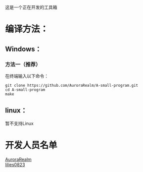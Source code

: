 这是一个正在开发的工具箱

编译方法：
=================
Windows：
-----------------
### 方法一（推荐）
在终端输入以下命令：
```
git clone https://github.com/AuroraRealm/A-small-program.git
cd A-small-program
make
```
linux：
-----------------
暂不支持Linux

开发人员名单
=================
[AuroraRealm](https://github.com/AuroraRealm)  
[lilies0823](https://github.com/lilies0823)
